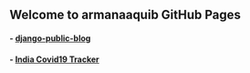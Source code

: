 ## Welcome to armanaaquib GitHub Pages

#### - [django-public-blog](https://django-public-blog.herokuapp.com/)

#### - [India Covid19 Tracker](https://armanaaquib.github.io/covid19/)
